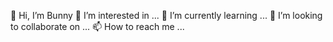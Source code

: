 👋 Hi, I’m Bunny
👀 I’m interested in ...
🌱 I’m currently learning ...
💞️ I’m looking to collaborate on ...
📫 How to reach me ...
